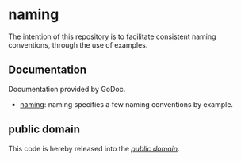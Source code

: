 naming
======

The intention of this repository is to facilitate consistent naming conventions,
through the use of examples.

Documentation
-------------

Documentation provided by GoDoc.

- [naming][]: naming specifies a few naming conventions by example.

[naming]: http://godoc.org/github.com/mewmew/playground/archive/naming

public domain
-------------

This code is hereby released into the *[public domain][]*.

[public domain]: https://creativecommons.org/publicdomain/zero/1.0/
